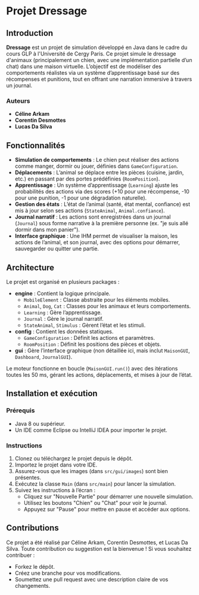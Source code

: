 # Projet Dressage

## Introduction

**Dressage** est un projet de simulation développé en Java dans le cadre du cours GLP à l'Université de Cergy Paris. Ce projet simule le dressage d'animaux (principalement un chien, avec une implémentation partielle d’un chat) dans une maison virtuelle. L’objectif est de modéliser des comportements réalistes via un système d’apprentissage basé sur des récompenses et punitions, tout en offrant une narration immersive à travers un journal.

### Auteurs

- **Céline Arkam**
- **Corentin Desmottes**
- **Lucas Da Silva**

## Fonctionnalités

- **Simulation de comportements** : Le chien peut réaliser des actions comme manger, dormir ou jouer, définies dans `GameConfiguration`.
- **Déplacements** : L’animal se déplace entre les pièces (cuisine, jardin, etc.) en passant par des portes prédéfinies (`RoomPosition`).
- **Apprentissage** : Un système d’apprentissage (`Learning`) ajuste les probabilités des actions via des scores (+10 pour une récompense, -10 pour une punition, -1 pour une dégradation naturelle).
- **Gestion des états** : L’état de l’animal (santé, état mental, confiance) est mis à jour selon ses actions (`StateAnimal`, `Animal.confiance`).
- **Journal narratif** : Les actions sont enregistrées dans un journal (`Journal`) sous forme narrative à la première personne (ex. "je suis allé dormir dans mon panier").
- **Interface graphique** : Une IHM permet de visualiser la maison, les actions de l’animal, et son journal, avec des options pour démarrer, sauvegarder ou quitter une partie.

## Architecture

Le projet est organisé en plusieurs packages :

- **engine** : Contient la logique principale.
  - `MobileElement` : Classe abstraite pour les éléments mobiles.
  - `Animal`, `Dog`, `Cat` : Classes pour les animaux et leurs comportements.
  - `Learning` : Gère l’apprentissage.
  - `Journal` : Gère le journal narratif.
  - `StateAnimal`, `Stimulus` : Gèrent l’état et les stimuli.
- **config** : Contient les données statiques.
  - `GameConfiguration` : Définit les actions et paramètres.
  - `RoomPosition` : Définit les positions des pièces et objets.
- **gui** : Gère l’interface graphique (non détaillée ici, mais inclut `MaisonGUI`, `Dashboard`, `JournalGUI`).

Le moteur fonctionne en boucle (`MaisonGUI.run()`) avec des itérations toutes les 50 ms, gérant les actions, déplacements, et mises à jour de l’état.

## Installation et exécution

### Prérequis

- Java 8 ou supérieur.
- Un IDE comme Eclipse ou IntelliJ IDEA pour importer le projet.

### Instructions

1. Clonez ou téléchargez le projet depuis le dépôt.
2. Importez le projet dans votre IDE.
3. Assurez-vous que les images (dans `src/gui/images`) sont bien présentes.
4. Exécutez la classe `Main` (dans `src/main`) pour lancer la simulation.
5. Suivez les instructions à l’écran :
   - Cliquez sur "Nouvelle Partie" pour démarrer une nouvelle simulation.
   - Utilisez les boutons "Chien" ou "Chat" pour voir le journal.
   - Appuyez sur "Pause" pour mettre en pause et accéder aux options.

## Contributions

Ce projet a été réalisé par Céline Arkam, Corentin Desmottes, et Lucas Da Silva. Toute contribution ou suggestion est la bienvenue ! Si vous souhaitez contribuer :

- Forkez le dépôt.
- Créez une branche pour vos modifications.
- Soumettez une pull request avec une description claire de vos changements.
